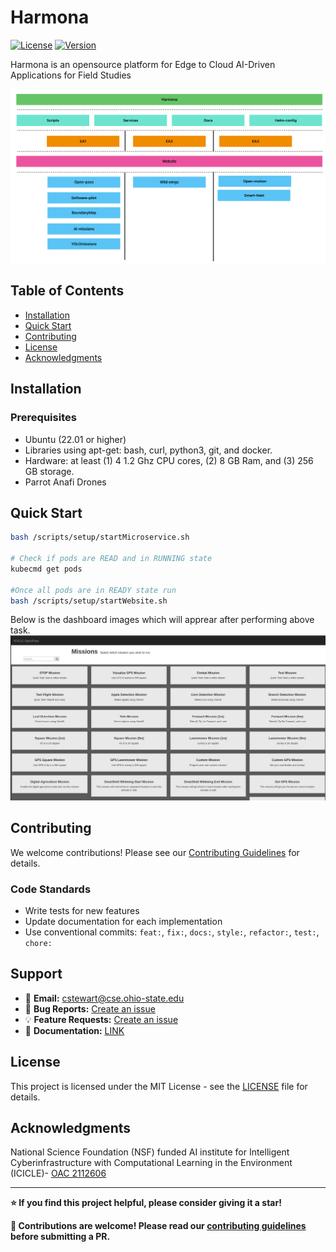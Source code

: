 # Harmona

<!-- Badges Section - FILL IN YOUR ACTUAL VALUES -->
[![License](https://img.shields.io/badge/license-MIT-blue.svg)](LICENSE)
[![Version](https://img.shields.io/badge/version-V2.0.0-green.svg)](https://github.com/[YOUR_USERNAME]/[REPO_NAME]/releases)

<!-- FILL IN: Brief description of what OpenPass does -->
Harmona is an opensource platform for Edge to Cloud AI-Driven Applications for Field Studies

![](docs/images/architecture.jpg)

## Table of Contents
- [Installation](#installation)
- [Quick Start](#quick-start)
- [Contributing](#contributing)
- [License](#license)
- [Acknowledgments](#acknowledgments)

## Installation

### Prerequisites

<!-- FILL IN: List all requirements -->
- Ubuntu (22.01 or higher)
- Libraries using apt-get: bash, curl, python3, git, and docker.
- Hardware: at least (1) 4 1.2 Ghz CPU cores, (2) 8 GB Ram, and (3) 256 GB storage.
- Parrot Anafi Drones


## Quick Start

```bash
bash /scripts/setup/startMicroservice.sh

# Check if pods are READ and in RUNNING state
kubecmd get pods

#Once all pods are in READY state run 
bash /scripts/setup/startWebsite.sh
```
Below is the dashboard images which will apprear after performing above task.
![](/docs/images/dashboard.png)

## Contributing

We welcome contributions! Please see our [Contributing Guidelines](CONTRIBUTING.md) for details.

### Code Standards
- Write tests for new features
- Update documentation for each implementation
- Use conventional commits: `feat:`, `fix:`, `docs:`, `style:`, `refactor:`, `test:`, `chore:`

## Support

<!-- FILL IN: Support information -->
- 📧 **Email:** cstewart@cse.ohio-state.edu
- 🐛 **Bug Reports:** [Create an issue](https://github.com/vedantpatil2021/Harmona/issues)
- 💡 **Feature Requests:** [Create an issue](https://github.com/vedantpatil2021/Harmona/issues)
- 📖 **Documentation:** [LINK](https://icicle-ai.github.io/training-catalog/)

## License

This project is licensed under the MIT License - see the [LICENSE](LICENSE) file for details.

## Acknowledgments

National Science Foundation (NSF) funded AI institute for Intelligent Cyberinfrastructure with Computational Learning in the Environment (ICICLE)- [OAC 2112606](https://www.nsf.gov/awardsearch/showAward?AWD_ID=2112606)

---

**⭐ If you find this project helpful, please consider giving it a star!**

**🤝 Contributions are welcome! Please read our [contributing guidelines](CONTRIBUTING.md) before submitting a PR.**